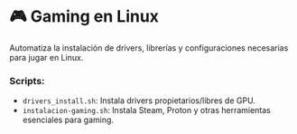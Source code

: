 # 🎮 Gaming en Linux

Automatiza la instalación de drivers, librerías y configuraciones necesarias para jugar en Linux.

### Scripts:
- `drivers_install.sh`: Instala drivers propietarios/libres de GPU.
- `instalacion-gaming.sh`: Instala Steam, Proton y otras herramientas esenciales para gaming.

